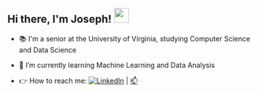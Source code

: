 
## Hi there, I'm Joseph! <img src="https://raw.githubusercontent.com/MartinHeinz/MartinHeinz/master/wave.gif" width="30px">

* 📚 I'm a senior at the University of Virginia, studying Computer Science and Data Science

* 🌱 I’m currently learning Machine Learning and Data Analysis

<!-- Actual text -->

* 👉 How to reach me: [![LinkedIn][2.2]][2] | [📫](mailto:sl5nj@virginia.edu)

<!-- Icons -->

[1.2]: http://i.imgur.com/wWzX9uB.png (twitter icon without padding)
[2.2]: https://raw.githubusercontent.com/MartinHeinz/MartinHeinz/master/linkedin-3-16.png (LinkedIn icon without padding)

<!-- Links to your social media accounts -->


[2]: https://www.linkedin.com/in/lee-sangwoo/

